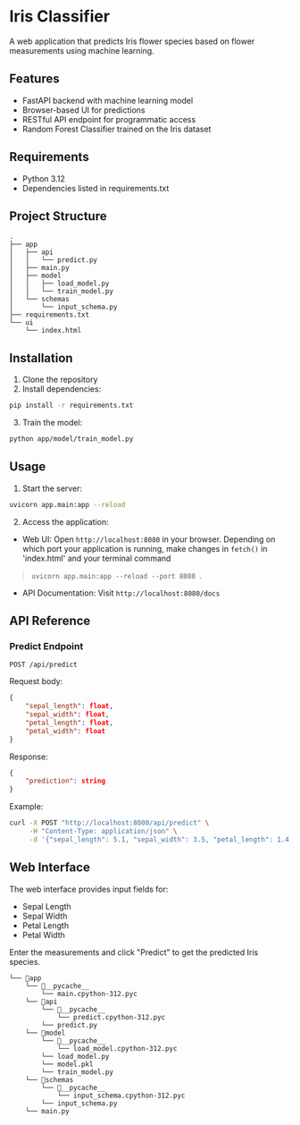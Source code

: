 # Iris Classifier

A web application that predicts Iris flower species based on flower measurements using machine learning.

## Features

- FastAPI backend with machine learning model
- Browser-based UI for predictions
- RESTful API endpoint for programmatic access
- Random Forest Classifier trained on the Iris dataset

## Requirements

- Python 3.12
- Dependencies listed in requirements.txt

## Project Structure

```
.
├── app
│   ├── api
│   │   └── predict.py
│   ├── main.py
│   ├── model
│   │   ├── load_model.py
│   │   └── train_model.py
│   └── schemas
│       └── input_schema.py
├── requirements.txt
└── ui
    └── index.html
```

## Installation

1. Clone the repository
2. Install dependencies:
```bash
pip install -r requirements.txt
```
3. Train the model:
```bash
python app/model/train_model.py
```

## Usage

1. Start the server:
```bash
uvicorn app.main:app --reload
```

2. Access the application:
- Web UI: Open `http://localhost:8080` in your browser. Depending on which port your application is running, make changes in `fetch()` in 'index.html' and your terminal command 

> `uvicorn app.main:app --reload --port 8080
`.
- API Documentation: Visit `http://localhost:8080/docs`

## API Reference

### Predict Endpoint

`POST /api/predict`

Request body:
```json
{
    "sepal_length": float,
    "sepal_width": float,
    "petal_length": float,
    "petal_width": float
}
```

Response:
```json
{
    "prediction": string
}
```

Example:
```bash
curl -X POST "http://localhost:8000/api/predict" \
     -H "Content-Type: application/json" \
     -d '{"sepal_length": 5.1, "sepal_width": 3.5, "petal_length": 1.4, "petal_width": 0.2}'
```

## Web Interface

The web interface provides input fields for:
- Sepal Length
- Sepal Width
- Petal Length
- Petal Width

Enter the measurements and click "Predict" to get the predicted Iris species.



```
└── 📁app
    └── 📁__pycache__
        └── main.cpython-312.pyc
    └── 📁api
        └── 📁__pycache__
            └── predict.cpython-312.pyc
        └── predict.py
    └── 📁model
        └── 📁__pycache__
            └── load_model.cpython-312.pyc
        └── load_model.py
        └── model.pkl
        └── train_model.py
    └── 📁schemas
        └── 📁__pycache__
            └── input_schema.cpython-312.pyc
        └── input_schema.py
    └── main.py
```